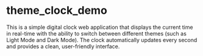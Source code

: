 # theme_clock_demo
This is a simple digital clock web application that displays the current time in real-time with the ability to switch between different themes (such as Light Mode and Dark Mode). The clock automatically updates every second and provides a clean, user-friendly interface.
